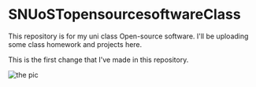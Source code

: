# SNUoSTopensourcesoftwareClass
This repository is for my uni class Open-source software. I'll be uploading some class homework and projects here.

This is the first change that I've made in this repository.

![the pic](https://github.com/user-attachments/assets/657549eb-9f77-49bf-bcdf-d9bad43ebe8a)
